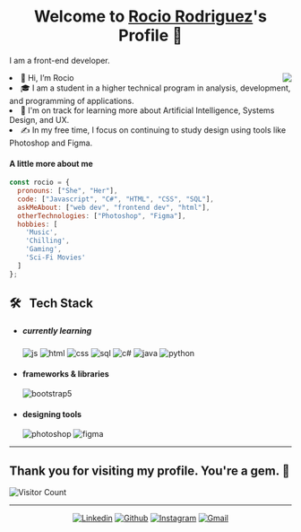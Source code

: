 <p align="center">
  <h1 align="center">Welcome to <a href="https://github.com/RodriguezDaSilvaRocio">Rocio Rodriguez</a>'s Profile 👋</h1>
</p>
<p>I am a front-end developer.</p>
<img align="right" src="https://media.tenor.com/QVC1Nmb9TwUAAAAi/coding.gif">
  <li>👋 Hi, I’m Rocio</li>
  <li>🎓 I am a student in a higher technical program in analysis, development, and programming of applications.</li>
  <li>🌱 I'm on track for learning more about Artificial Intelligence, Systems Design, and UX.</li>
  <li>✍️ In my free time, I focus on continuing to study design using tools like Photoshop and Figma.</li>
  
</ul>

#### A little more about me
```javascript
const rocio = {
  pronouns: ["She", "Her"],
  code: ["Javascript", "C#", "HTML", "CSS", "SQL"],
  askMeAbout: ["web dev", "frontend dev", "html"],
  otherTechnologies: ["Photoshop", "Figma"],
  hobbies: [
    'Music',
    'Chilling',
    'Gaming',
    'Sci-Fi Movies'
  ]
};

```
<h2> 🛠 &nbsp; Tech Stack </h2>

- <h5> currently learning </h5>
  <img src = "https://img.shields.io/badge/JavaScript-323330?style=for-the-badge&logo=javascript&logoColor=F7DF1E" alt = "js" />
  <img src = "https://img.shields.io/badge/HTML5-E34F26?style=for-the-badge&logo=html5&logoColor=white" alt = "html" />
  <img src = "https://img.shields.io/badge/CSS3-1572B6?style=for-the-badge&logo=css3&logoColor=white" alt = "css" />
  <img src = "https://img.shields.io/badge/MySQL-00000F?style=for-the-badge&logo=mysql&logoColor=white" alt = "sql" />
  <img src = "https://img.shields.io/badge/c%23-%23239120.svg?style=for-the-badge&logo=c-sharp&logoColor=white" alt = "c#" />
  <img src = "https://img.shields.io/badge/java-%23ED8B00.svg?style=for-the-badge&logo=java&logoColor=white" alt = "java" />
  <img src = "https://img.shields.io/badge/Python-3776AB?style=for-the-badge&logo=python&logoColor=white" alt = "python" />

  
- <h4> frameworks & libraries </h4>
  <img src = "https://img.shields.io/badge/bootstrap-%23563D7C.svg?style=for-the-badge&logo=bootstrap&logoColor=white" alt = "bootstrap5" />
  
- <h4> designing tools </h4>
  <img src = "https://img.shields.io/badge/adobe%20photoshop-%2331A8FF.svg?style=for-the-badge&logo=adobe%20photoshop&logoColor=white" alt = "photoshop" />
  <img src = "https://img.shields.io/badge/figma-%23F24E1E.svg?style=for-the-badge&logo=figma&logoColor=white" alt = "figma" />

<hr>

## Thank you for visiting my profile. You're a gem. :gem:

![Visitor Count](https://profile-counter.glitch.me/RodriguezDaSilvaRocio/count.svg)

<hr>
 
<p align="center">
<a href="https://linkedin.com/in/rocíorodríguezdasilva"><img alt="Linkedin" title="Rocio Rodriguez Linkedin" src="https://img.shields.io/badge/LinkedIn-0077B5?style=for-the-badge&logo=linkedin&logoColor=white"></a>
<a href="https://github.com/RodriguezDaSilvaRocio"><img alt="Github" title="Rocio Rodriguez Github" src="https://img.shields.io/badge/GitHub-100000?style=for-the-badge&logo=github&logoColor=white"></a>
<a href="https://instagram.com/songhaseul"><img alt="Instagram" title="Rocio Rodriguez Instagram" src="https://img.shields.io/badge/Instagram-E4405F?style=for-the-badge&logo=instagram&logoColor=white"></a>
<a href="rodriguezdasilvarocioanabel@gmail.com"><img alt="Gmail" title="Rocio Rodriguez Gmail" src="https://img.shields.io/badge/Gmail-D14836?style=for-the-badge&logo=gmail&logoColor=white"></a>

 </p>


  
</p>
